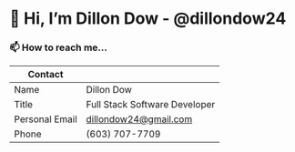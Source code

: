 

# 👋 Hi, I’m Dillon Dow - @dillondow24

### 📫 How to reach me...
| Contact        |                                                         |
| -------------- | ------------------------------------------------------- | 
| Name           | Dillon Dow                                              | 
| Title          | Full Stack Software Developer                           |
| Personal Email | [dillondow24@gmail.com](mailto:dillondow24@gmail.com)   |
| Phone          | (603) 707-7709                                          |
